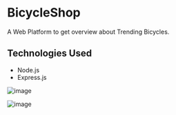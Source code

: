 # BicycleShop
A Web Platform to get overview about Trending Bicycles.
## Technologies Used
- Node.js
- Express.js

![image](https://github.com/Mohit-100niii/BicycleShop/assets/84673402/c84d5216-cdf3-4b3a-8e90-d63f75ba0ddd)

![image](https://github.com/Mohit-100niii/BicycleShop/assets/84673402/cc8eb6d1-8eec-4562-aec7-2e1825da1ca2)
